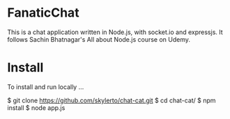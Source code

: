 # FanaticChat
This is a chat application written in Node.js, with socket.io and expressjs. It follows Sachin Bhatnagar's All about Node.js course on Udemy.

# Install

To install and run locally ...

$ git clone https://github.com/skylerto/chat-cat.git
$ cd chat-cat/
$ npm install
$ node app.js
